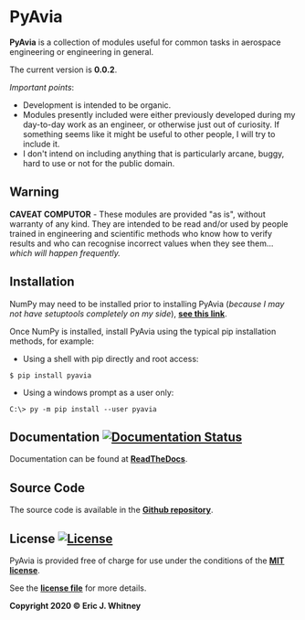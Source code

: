 # PyAvia

**PyAvia** is a collection of modules useful for common tasks in aerospace
engineering or engineering in general.  

The current version is **0.0.2**.

*Important points*:
- Development is intended to be organic.
- Modules presently included were either previously developed during my day-to-day 
 work as an engineer, or otherwise just out of curiosity.  If something
  seems like it might be useful to other people, I will try to include it.
- I don't intend on including anything that is particularly arcane, buggy,
  hard to use or not for the public domain.

## Warning

**CAVEAT COMPUTOR** - These modules are provided "as is", without warranty
of any kind.  They are intended to be read and/or used by people trained
in engineering and scientific methods who know how to verify results and
who can recognise incorrect values when they see them... *which will
happen frequently.*

## Installation

NumPy may need to be installed prior to installing PyAvia (*because I may
 not have setuptools completely on my side*), 
 **[see this link](https://docs.scipy.org/doc/numpy/user/install.html)**.

Once NumPy is installed, install PyAvia using the typical pip installation
 methods, for example:
- Using a shell with pip directly and root access:
```console
$ pip install pyavia
```
- Using a windows prompt as a user only: 
```console
C:\> py -m pip install --user pyavia
```

## Documentation [![Documentation Status](https://readthedocs.org/projects/pyavia/badge/?version=latest)](https://pyavia.readthedocs.io/en/latest/?badge=latest)

Documentation can be found at
 **[ReadTheDocs](https://pyavia.readthedocs.io/en/latest/)**.
 
## Source Code 

The source code is available in the
**[Github repository](https://github.com/ericjwhitney/pyavia)**.

## License [![License](http://img.shields.io/:license-mit-blue.svg?style=flat-square)](http://badges.mit-license.org)

PyAvia is provided free of charge for use under the conditions of the 
**[MIT license](http://opensource.org/licenses/mit-license.php)**.

See the 
**[license file](https://github.com/ericjwhitney/pyavia/blob/master/LICENSE)**
for more details.


**Copyright 2020 © Eric J. Whitney**